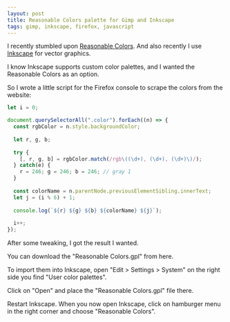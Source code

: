 ```yaml
---
layout: post
title: Reasonable Colors palette for Gimp and Inkscape
tags: gimp, inkscape, firefox, javascript
---
```


I recently stumbled upon [Reasonable Colors](https://reasonable.work/colors). And also recently I use [Inkscape](https://inkscape.org/) for vector graphics.

I know Inkscape supports custom color palettes, and I wanted the Reasonable Colors as an option.

So I wrote a little script for the Firefox console to scrape the colors from the website:

```javascript
let i = 0;

document.querySelectorAll(".color").forEach((n) => {
  const rgbColor = n.style.backgroundColor;
  
  let r, g, b;
  
  try {
    [, r, g, b] = rgbColor.match(/rgb\((\d+), (\d+), (\d+)\)/);
  } catch(e) {
    r = 246; g = 246; b = 246; // gray 1
  } 
  
  const colorName = n.parentNode.previousElementSibling.innerText;
  let j = (i % 6) + 1;
  
  console.log(`${r} ${g} ${b} ${colorName} ${j}`);
  
  i++;
});
```

After some tweaking, I got the result I wanted.

You can download the "Reasonable Colors.gpl" from here.

To import them into Inkscape, open "Edit > Settings > System" on the right side you find "User color palettes".

Click on "Open" and place the "Reasonable Colors.gpl" file there.

Restart Inkscape. When you now open Inkscape, click on hamburger menu in the right corner and choose "Reasonable Colors".
